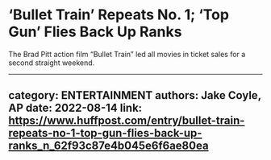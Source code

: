 # ‘Bullet Train’ Repeats No. 1; ‘Top Gun’ Flies Back Up Ranks

The Brad Pitt action film “Bullet Train” led all movies in ticket sales for a second straight weekend.

---
category: ENTERTAINMENT
authors: Jake Coyle, AP
date: 2022-08-14
link: https://www.huffpost.com/entry/bullet-train-repeats-no-1-top-gun-flies-back-up-ranks_n_62f93c87e4b045e6f6ae80ea
---
